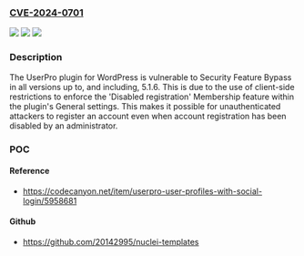 ### [CVE-2024-0701](https://cve.mitre.org/cgi-bin/cvename.cgi?name=CVE-2024-0701)
![](https://img.shields.io/static/v1?label=Product&message=UserPro%20-%20Community%20and%20User%20Profile%20WordPress%20Plugin&color=blue)
![](https://img.shields.io/static/v1?label=Version&message=*%3C%3D%205.1.6%20&color=brighgreen)
![](https://img.shields.io/static/v1?label=Vulnerability&message=CWE-602%20Client-Side%20Enforcement%20of%20Server-Side%20Security&color=brighgreen)

### Description

The UserPro plugin for WordPress is vulnerable to Security Feature Bypass in all versions up to, and including, 5.1.6. This is due to the use of client-side restrictions to enforce the 'Disabled registration' Membership feature within the plugin's General settings. This makes it possible for unauthenticated attackers to register an account even when account registration has been disabled by an administrator.

### POC

#### Reference
- https://codecanyon.net/item/userpro-user-profiles-with-social-login/5958681

#### Github
- https://github.com/20142995/nuclei-templates

